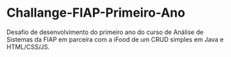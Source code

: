 # Challange-FIAP-Primeiro-Ano

Desafio de desenvolvimento do primeiro ano do curso de Análise de Sistemas da FIAP em parceira com a iFood de um CRUD simples em Java e HTML/CSS/JS.